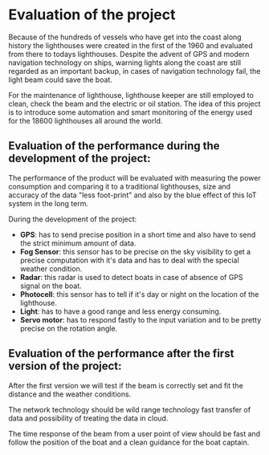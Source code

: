 # Evaluation of the project

Because of the hundreds of vessels who have get into the coast along history the lighthouses were created in the first of the 1960 and evaluated from there to todays lighthouses.
Despite the advent of GPS and modern navigation technology on ships, warning lights along the coast are still regarded as an important backup, in cases of navigation technology fail, the light beam could save the boat.

For the maintenance of lighthouse, lighthouse keeper are still employed to clean, check the beam and the electric or oil station.
The idea of this project is to introduce some automation and smart monitoring of the energy used for the 18600 lighthouses all around the world. 

## Evaluation of the performance during the development of the project:

The performance of the product will be evaluated with measuring the power consumption and comparing it to a traditional lighthouses, size and accuracy of the data "less foot-print" and also by the blue effect of this IoT system in the long term.

During the development of the project:

- **GPS**: has to send precise position in a short time and also have to send the strict minimum amount of data.
- **Fog Sensor**: this sensor has to be precise on the sky visibility to get a precise computation with it's data and has to deal with the special weather condition.
- **Radar**: this radar is used to detect boats in case of absence of GPS signal on the boat.
- **Photocell**: this sensor has to tell if it's day or night on the location of the lighthouse. 
- **Light**: has to have a good range and less energy consuming.
- **Servo motor**: has to respond fastly to the input variation and to be pretty precise on the rotation angle. 

## Evaluation of the performance after the first version of the project:

After the first version we will test if the beam is correctly set and fit the distance and the weather conditions. 

The network technology should be wild range technology fast transfer of data and possibility of treating the data in cloud.

The time response of the beam from a user point of view should be fast and follow the position of the boat and a clean guidance for the boat captain.
